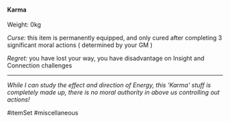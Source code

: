 #### Karma

Weight: 0kg

*Curse:* this item is permanently equipped, and only cured after completing 3 significant moral actions ( determined by your GM )

*Regret:* you have lost your way, you have disadvantage on Insight and Connection challenges

---
*While I can study the effect and direction of Energy, this 'Karma' stuff is completely made up, there is no moral authority in above us controlling out actions!*

#itemSet #miscellaneous